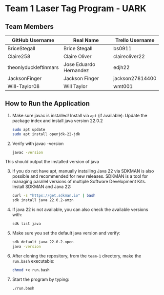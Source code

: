 # Team 1 Laser Tag Program - UARK

## Team Members
| GitHub Username                  | Real Name                | Trello Username   |
|----------------------------------|-------------------------|-------------------|
| BriceStegall                     | Brice Stegall           | bs0911            |
| Claire258                        | Claire Oliver           | claireoliver22    |
| theonlyduckleftinmars            | Jose Eduardo Hernandez  | edjh22            |
| JacksonFinger                    | Jackson Finger          | jackson27814400    |
| Will-Taylor08                    | Will Taylor             | wmt001            |

## How to Run the Application
1. Make sure javac is installed!
   Install via `apt` (if available):
   Update the package index and install java version 22.0.2
   ```bash
   sudo apt update
   sudo apt install openjdk-22-jdk
2. Verify with javac -version
   ```bash
   javac -version

This should output the installed version of java

3. If you do not have apt, manually installing Java 22 via SDKMAN is also possible and recommended for new releases. SDKMAN is a tool for managing parallel versions of multiple Software Development Kits.
Install SDKMAN and Java 22:
   ```bash
   curl -s "https://get.sdkman.io" | bash
   sdk install java 22.0.2-amzn

4. If java 22 is not available, you can also check the available versions with:

   ```bash
   sdk list java

5. Make sure you set the default java version and verify:

   ```bash
   sdk default java 22.0.2-open
   java -version
   
6. After cloning the repository, from the `team-1` directory, make the `run.bash` executable:
   ```bash
   chmod +x run.bash
7. Start the program by typing:
   ```bash
   ./run.bash
